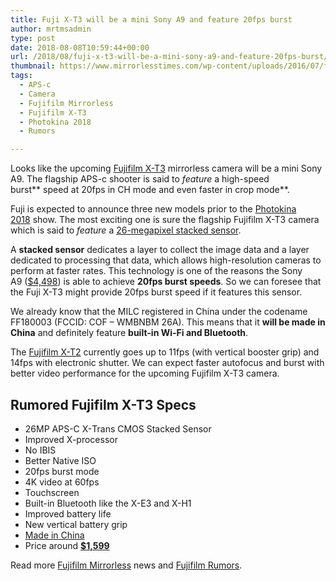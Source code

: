 ```yaml
---
title: Fuji X-T3 will be a mini Sony A9 and feature 20fps burst
author: mrtmsadmin
type: post
date: 2018-08-08T10:59:44+00:00
url: /2018/08/fuji-x-t3-will-be-a-mini-sony-a9-and-feature-20fps-burst/
thumbnail: https://www.mirrorlesstimes.com/wp-content/uploads/2016/07/fujifilm-x-t2-front.jpg
tags:
  - APS-c
  - Camera
  - Fujifilm Mirrorless
  - Fujifilm X-T3
  - Photokina 2018
  - Rumors

---
```

Looks like the upcoming [Fujifilm X-T3][1] mirrorless camera will be a mini Sony A9. The flagship APS-c shooter is said to _feature_ a high-speed burst** speed at 20fps in CH mode and even faster in crop mode**.

Fuji is expected to announce three new models prior to the [Photokina 2018][2] show. The most exciting one is sure the flagship Fujifilm X-T3 camera which is said to _feature_ a [26-megapixel stacked sensor][3].

A **stacked sensor** dedicates a layer to collect the image data and a layer dedicated to processing that data, which allows high-resolution cameras to perform at faster rates. This technology is one of the reasons the Sony A9 <span class="s1">(<a href="https://www.amazon.com/Sony-Mirrorless-Interchangeable-Lens-Camera-ILCE9/dp/B06ZY7GNKN/?tag=daicamnew-20" data-amzn-asin="B06ZY7GNKN">$4,498</a>)</span> is able to achieve **20fps burst speeds**. So we can foresee that the Fuji X-T3 might provide 20fps burst speed if it features this sensor. <!--more-->

We already know that the MILC registered in China under the codename FF180003 (FCCID: COF – WMBNBM 26A). This means that it **will be made in China** and definitely feature **built-in Wi-Fi and Bluetooth**.

The <a href="http://amzn.to/2ED06ej" target="_blank" rel="follow external noopener noreferrer" data-wpel-link="external">Fujifilm X-T2</a> currently goes up to 11fps (with vertical booster grip) and 14fps with electronic shutter. We can expect <span class="s1">faster autofocus and burst with better video performance for the upcoming Fujifilm X-T3 camera.</span>

## Rumored Fujifilm X-T3 Specs

  * 26MP APS-C X-<wbr />Trans CMOS Stacked Sensor
  * Improved X-processor
  * No IBIS
  * Better Native ISO
  * 20fps burst mode
  * 4K video at 60fps
  * Touchscreen
  * Built-in Bluetooth like the X-E3 and X-H1
  * Improved battery life
  * New vertical battery grip
  * [Made in China][4]
  * Price around **<a href="http://amzn.to/2ED06ej" target="_blank" rel="nofollow noopener noreferrer" data-amzn-asin="B00GORMJTI">$1,599</a>**

Read more [Fujifilm Mirrorless][5] news and <a href="https://www.dailycameranews.com/tag/fujifilm-rumors/" target="_blank" rel="noopener">Fujifilm Rumors</a>.

 [1]: https://www.mirrorlesstimes.com/tags/fujifilm-x-t3/
 [2]: https://www.mirrorlesstimes.com/tags/photokina-2018/
 [3]: https://www.mirrorlesstimes.com/2018/04/fujifilm-x-t3-camera-to-feature-26mp-stacked-sensor/
 [4]: https://www.dailycameranews.com/2018/07/fujifilm-x-t3-camera-officially-registered-online/
 [5]: https://www.mirrorlesstimes.com/tags/fujifilm-mirrorless/